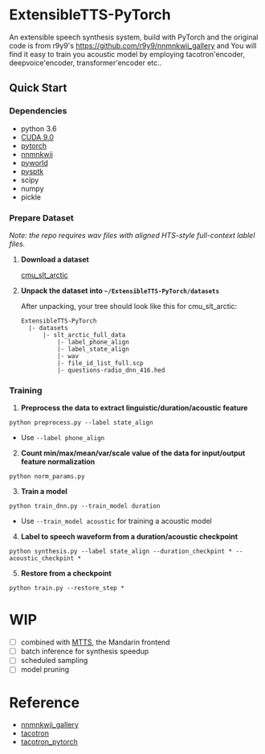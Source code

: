 # ExtensibleTTS-PyTorch
An extensible speech synthesis system, build with PyTorch and the original code is from r9y9's https://github.com/r9y9/nnmnkwii_gallery and You will find it easy to train you acoustic model by employing tacotron'encoder, deepvoice'encoder, transformer'encoder etc..

## Quick Start

### Dependencies  
- python 3.6   
- [CUDA 9.0](https://developer.nvidia.com/cuda-toolkit-archive)
- [pytorch](https://pytorch.org/)    
- [nnmnkwii](https://github.com/r9y9/nnmnkwii)   
- [pyworld](https://github.com/JeremyCCHsu/Python-Wrapper-for-World-Vocoder)    
- [pysptk](https://github.com/r9y9/pysptk)    
- scipy    
- numpy    
- pickle

### Prepare Dataset    

*Note: the repo requires wav files with aligned HTS-style full-context lablel files.*

1. **Download a dataset**    

   [cmu_slt_arctic](http://104.131.174.95/slt_arctic_full_data.zip)

2. **Unpack the dataset into `~/ExtensibleTTS-PyTorch/datasets`**    

   After unpacking, your tree should look like this for cmu_slt_arctic:
   ```
   ExtensibleTTS-PyTorch   
     |- datasets    
         |- slt_arctic_full_data
             |- label_phone_align
             |- label_state_align
             |- wav
             |- file_id_list_full.scp
             |- questions-radio_dnn_416.hed
   ```

### Training

1. **Preprocess the data to extract linguistic/duration/acoustic feature**
```
python preprocess.py --label state_align
```
  * Use `--label phone_align` 

2. **Count min/max/mean/var/scale value of the data for input/output feature normalization**
```
python norm_params.py
```
3. **Train a model**     
```
python train_dnn.py --train_model duration
``` 
  * Use `--train_model acoustic` for training a acoustic model
  
4. **Label to speech waveform from a duration/acoustic checkpoint**
```
python synthesis.py --label state_align --duration_checkpint * --acoustic_checkpint *
``` 

5. **Restore from a checkpoint**
```
python train.py --restore_step *
```

# WIP  
- [ ] combined with [MTTS](https://github.com/Jackiexiao/MTTS), the Mandarin frontend
- [ ] batch inference for synthesis speedup
- [ ] scheduled sampling   
- [ ] model pruning

# Reference       
- [nnmnkwii_gallery](https://github.com/r9y9/nnmnkwii_gallery)    
- [tacotron](https://github.com/keithito/tacotron)    
- [tacotron_pytorch](https://github.com/r9y9/tacotron_pytorch)    
